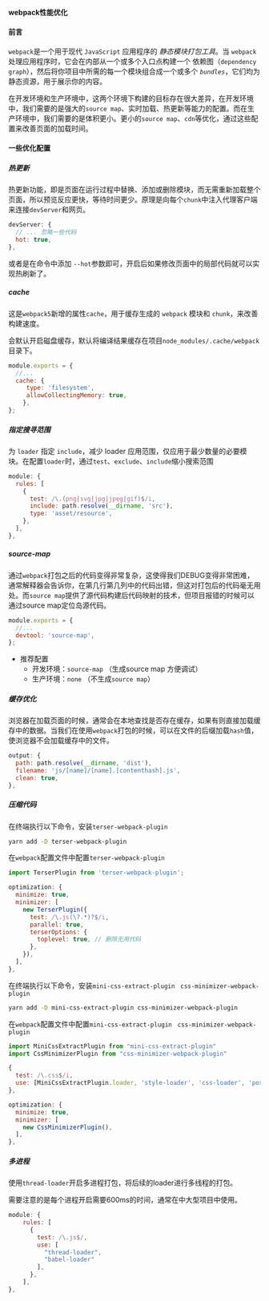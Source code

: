 #### webpack性能优化

#### 前言

`webpack`是一个用于现代 `JavaScript` 应用程序的 *静态模块打包工具*。当 `webpack` 处理应用程序时，它会在内部从一个或多个入口点构建一个 依赖图（`dependency graph`），然后将你项目中所需的每一个模块组合成一个或多个 *`bundles`*，它们均为静态资源，用于展示你的内容。

在开发环境和生产环境中，这两个环境下构建的目标存在很大差异，在开发环境中，我们需要的是强大的`source map`、实时加载、热更新等能力的配置。而在生产环境中，我们需要的是体积更小。更小的`source map`、`cdn`等优化，通过这些配置来改善页面的加载时间。

#### 一些优化配置

##### 热更新

热更新功能，即是页面在运行过程中替换、添加或删除模块，而无需重新加载整个页面，所以预览反应更快，等待时间更少。原理是向每个`chunk`中注入代理客户端来连接`devServer`和网页。

```javascript
devServer: {
  // ... 忽略一些代码
  hot: true,
},
```

或者是在命令中添加 `--hot`参数即可，开启后如果修改页面中的局部代码就可以实现热刷新了。

##### cache

这是`webpack5`新增的属性`cache`，用于缓存生成的 `webpack` 模块和 `chunk`，来改善构建速度。

会默认开启磁盘缓存，默认将编译结果缓存在项目`node_modules/.cache/webpack`目录下。

```javascript
module.exports = {
  //...
  cache: {
	 type: 'filesystem',
 	 allowCollectingMemory: true,
    },
};
```

##### 指定搜寻范围

为 `loader` 指定 `include`，减少 loader 应用范围，仅应用于最少数量的必要模块。在配置`loader`时，通过`test`、`exclude`、`include`缩小搜索范围

```javascript
module: {
  rules: [
    {
      test: /\.(png|svg|jpg|jpeg|gif)$/i,
      include: path.resolve(__dirname, 'src'),
      type: 'asset/resource',
    },
  ],
},
```

##### source-map

通过`webpack`打包之后的代码变得非常复杂，这使得我们DEBUG变得非常困难，通常解释器会告诉你，在第几行第几列中的代码出错，但这对打包后的代码毫无用处。而`source map`提供了源代码构建后代码映射的技术，但项目报错的时候可以通过source map定位岛源代码。

```javascript
module.exports = {
  //...
  devtool: 'source-map',
};
```

- 推荐配置
  - 开发环境：`source-map` （生成source map 方便调试）
  - 生产环境：`none` （不生成`source map`）



##### 缓存优化

浏览器在加载页面的时候，通常会在本地查找是否存在缓存，如果有则直接加载缓存中的数据。当我们在使用`webpack`打包的时候，可以在文件的后缀加载`hash`值，使浏览器不会加载缓存中的文件。

```javascript
output: {
  path: path.resolve(__dirname, 'dist'),
  filename: 'js/[name]/[name].[contenthash].js',
  clean: true,
},
```

##### 压缩代码

在终端执行以下命令，安装`terser-webpack-plugin`

```bash
yarn add -D terser-webpack-plugin 
```

在`webpack`配置文件中配置`terser-webpack-plugin`

```javascript
import TerserPlugin from 'terser-webpack-plugin';
```

```javascript
optimization: {
  minimize: true,
  minimizer: [
    new TerserPlugin({
      test: /\.js(\?.*)?$/i,
      parallel: true,
      terserOptions: {
        toplevel: true, // 删除无用代码
      },
    }),
  ],
},
```

在终端执行以下命令，安装`mini-css-extract-plugin` ` css-minimizer-webpack-plugin`

```bash
yarn add -D mini-css-extract-plugin css-minimizer-webpack-plugin 
```

在`webpack`配置文件中配置`mini-css-extract-plugin` ` css-minimizer-webpack-plugin`

```javascript
import MiniCssExtractPlugin from "mini-css-extract-plugin"
import CssMinimizerPlugin from "css-minimizer-webpack-plugin"
```

```javascript
{
  test: /\.css$/i,
  use: [MiniCssExtractPlugin.loader, 'style-loader', 'css-loader', 'postcss-loader'],
},
```

```javascript
optimization: {
  minimize: true,
  minimizer: [
    new CssMinimizerPlugin(),
  ],
},
```

##### 多进程

使用`thread-loader`开启多进程打包，将后续的loader进行多线程的打包。

需要注意的是每个进程开启需要600ms的时间，通常在中大型项目中使用。

```javascript
module: {
    rules: [
      {
        test: /\.js$/,
        use: [
          "thread-loader",
          "babel-loader"
        ],
      },
    ],
},
```

